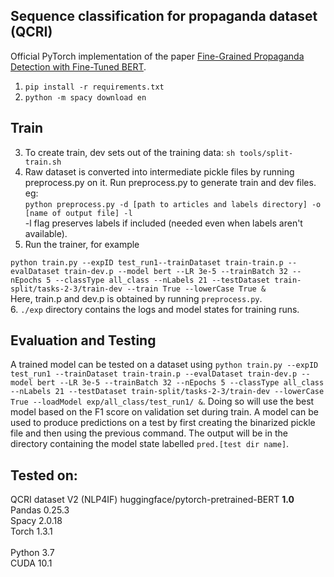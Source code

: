 
## Sequence classification for propaganda dataset (QCRI)

Official PyTorch implementation of the paper [Fine-Grained Propaganda Detection with Fine-Tuned BERT](https://www.aclweb.org/anthology/D19-5011.pdf).

1. ```pip install -r requirements.txt```
2. ```python -m spacy download en```

## Train
3. To create train, dev sets out of the training data: ```sh tools/split-train.sh``` 
4. Raw dataset is converted into intermediate pickle files by running preprocess.py on it. Run preprocess.py to generate train and dev files.
eg: <br>
```python preprocess.py -d [path to articles and labels directory] -o [name of output file] -l```
<br>-l flag preserves labels if included (needed even when labels aren't available).  
5. Run the trainer, for example <br>

```python train.py --expID test_run1--trainDataset train-train.p --evalDataset train-dev.p --model bert --LR 3e-5 --trainBatch 32 --nEpochs 5 --classType all_class --nLabels 21 --testDataset train-split/tasks-2-3/train-dev --train True --lowerCase True & ``` <br>
Here, train.p and dev.p is obtained by running ```preprocess.py```. <br>
6. ```./exp``` directory contains the logs and model states for training runs. 

## Evaluation and Testing
A trained model can be tested on a dataset using 
```python train.py --expID test_run1 --trainDataset train-train.p --evalDataset train-dev.p --model bert --LR 3e-5 --trainBatch 32 --nEpochs 5 --classType all_class --nLabels 21 --testDataset train-split/tasks-2-3/train-dev --lowerCase True --loadModel exp/all_class/test_run1/ &```. Doing so will use the best model based on the F1 score on validation set during train. A model can be used to produce predictions on a test by first creating the binarized pickle file and then using the previous command. The output will be in the directory containing the model state labelled ```pred.[test dir name]```.

## Tested on:
QCRI dataset V2 (NLP4IF) 
huggingface/pytorch-pretrained-BERT **1.0**<br>
Pandas 0.25.3 <br>
Spacy 2.0.18 <br>
Torch 1.3.1 <br>
<br>
Python 3.7 <br>
CUDA 10.1


